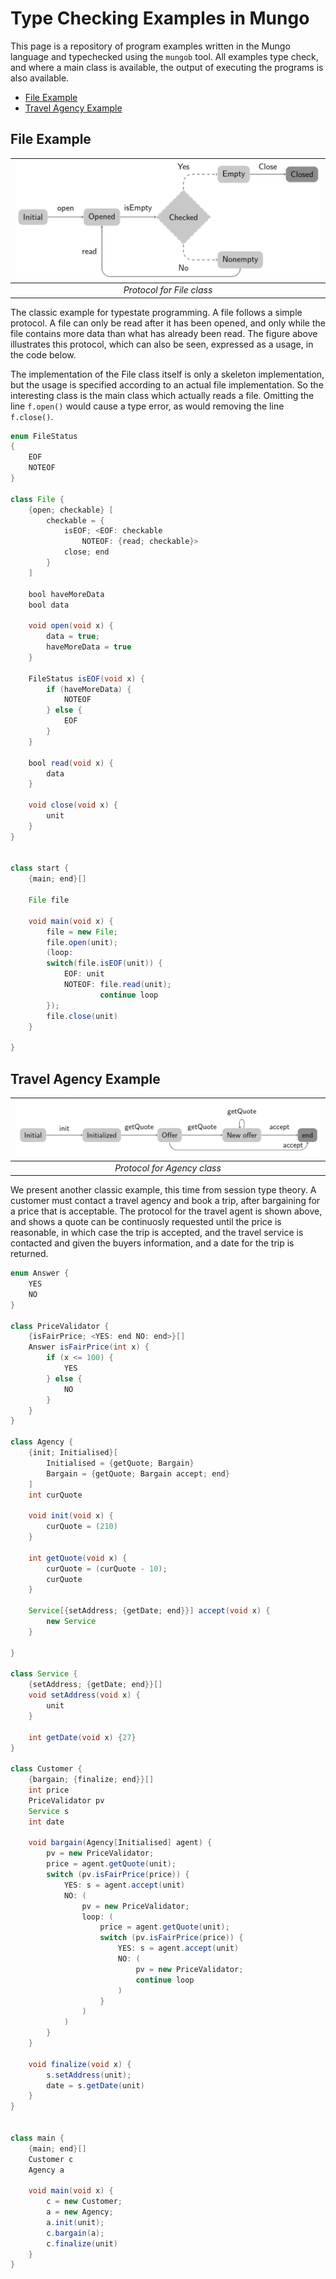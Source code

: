 # Type Checking Examples in Mungo
This page is a repository of program examples written in the Mungo language and typechecked using the `mungob` tool. All examples type check, and where a main class is available, the output of executing the programs is also available. 

- [File Example](#file-example)
- [Travel Agency Example](#travel-agency-example)

## File Example

| ![File protocol](https://github.com/MungoTypesystem/MungoBehaviouralSeparation/raw/master/protocol_figures/file_protocol.png) | 
|:--:| 
| *Protocol for File class* |

The classic example for typestate programming. A file follows a simple protocol. A file can only be read after it has been opened, and only while the file contains more data than what has already been read. The figure above illustrates this protocol, which can also be seen, expressed as a usage, in the code below.

The implementation of the File class itself is only a skeleton implementation, but the usage is specified according to an actual file implementation. So the interesting class is the main class which actually reads a file. Omitting the line `f.open()` would cause a type error, as would removing the line `f.close()`. 

```java
enum FileStatus 
{
	EOF
	NOTEOF
}

class File {
	{open; checkable} [
		checkable = {
			isEOF; <EOF: checkable
				NOTEOF: {read; checkable}>
			close; end
		}
	]

	bool haveMoreData
	bool data
	
	void open(void x) {
		data = true;
		haveMoreData = true
	}
	
	FileStatus isEOF(void x) {
		if (haveMoreData) {
			NOTEOF
		} else {
			EOF
		}
	}
	
	bool read(void x) {
		data
	}
	
	void close(void x) {
		unit
	}
}


class start {
	{main; end}[] 
	
	File file
	
	void main(void x) {
		file = new File;
		file.open(unit);
		(loop:
		switch(file.isEOF(unit)) {
			EOF: unit
			NOTEOF: file.read(unit);
					continue loop
		});
		file.close(unit)
	}
	
}
```

## Travel Agency Example

| ![Agency protocol](https://github.com/MungoTypesystem/MungoBehaviouralSeparation/raw/master/protocol_figures/agency_protocol.png) |
|:--:| 
| *Protocol for Agency class* |

We present another classic example, this time from session type theory. A customer must contact a travel agency and book a trip, after bargaining for a price that is acceptable. The protocol for the travel agent is shown above, and shows a quote can be continuosly requested until the price is reasonable, in which case the trip is accepted, and the travel service is contacted and given the buyers information, and a date for the trip is returned. 

```java
enum Answer {
    YES
    NO
}

class PriceValidator {
    {isFairPrice; <YES: end NO: end>}[]
    Answer isFairPrice(int x) {
        if (x <= 100) {
            YES
        } else {
            NO
        }
    }
}

class Agency {
    {init; Initialised}[
        Initialised = {getQuote; Bargain}
        Bargain = {getQuote; Bargain accept; end}
    ]
    int curQuote

    void init(void x) {
        curQuote = (210)
    }

    int getQuote(void x) {
        curQuote = (curQuote - 10);
        curQuote
    }

    Service[{setAddress; {getDate; end}}] accept(void x) {
        new Service
    }

}

class Service {
    {setAddress; {getDate; end}}[]
    void setAddress(void x) {
        unit
    }

    int getDate(void x) {27}
}

class Customer {
    {bargain; {finalize; end}}[]
    int price
    PriceValidator pv
    Service s
    int date

    void bargain(Agency[Initialised] agent) {
        pv = new PriceValidator;
        price = agent.getQuote(unit);
        switch (pv.isFairPrice(price)) {
            YES: s = agent.accept(unit)
            NO: (
                pv = new PriceValidator;
                loop: (
                    price = agent.getQuote(unit);
                    switch (pv.isFairPrice(price)) {
                        YES: s = agent.accept(unit)
                        NO: (
                            pv = new PriceValidator;
                            continue loop
                        )
                    } 
                )
            )
        }
    }

    void finalize(void x) {
        s.setAddress(unit);
        date = s.getDate(unit)
    }
}


class main {
    {main; end}[]
    Customer c
    Agency a
    
    void main(void x) {
        c = new Customer;
        a = new Agency;
        a.init(unit);
        c.bargain(a);
        c.finalize(unit)
    }
}
```
